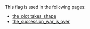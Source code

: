 This flag is used in the following pages:
 - [the_plot_takes_shape](../events/the_plot_takes_shape.md)
 - [the_succession_war_is_over](../events/the_succession_war_is_over.md)
